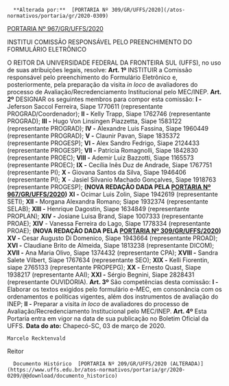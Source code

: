       **Alterada por:**  [PORTARIA Nº 309/GR/UFFS/2020](/atos-normativos/portaria/gr/2020-0309) 

  [PORTARIA Nº 967/GR/UFFS/2020](/atos-normativos/portaria/gr/2020-0967) 

   INSTITUI COMISSÃO RESPONSÁVEL PELO PREENCHIMENTO DO FORMULÁRIO ELETRÔNICO  

 O REITOR DA UNIVERSIDADE FEDERAL DA FRONTEIRA SUL (UFFS), no uso de suas atribuições legais, resolve:   **Art. 1º**  INSTITUIR a Comissão responsável pelo preenchimento do Formulário Eletrônico e, posteriormente, pela preparação da visita *in loco* de avaliadores do processo de Avaliação/Recredenciamento Institucional pelo MEC/INEP.   **Art. 2º**  DESIGNAR os seguintes membros para compor esta comissão: **I -**  Jeferson Saccol Ferreira, Siape 1770611 (representante PROGRAD/Coordenador); **II -**  Kelly Trapp, Siape 1762746 (representante PROGRAD); **III -**  Hugo Von Linsingen Piazzetta, Siape 1583122 (representante PROGRAD); **IV -**  Alexandre Luis Fassina, Siape 1960449 (representante PROGRAD); **V -**  Claunir Pavan, Siape 1835372 (representante PROGESP); **VI -**  Alex Sandro Fedrigo, Siape 2124433 (representante PROGESP); **VII -**  Patrícia Romagnolli, Siape 1842830 (representante PROEC); **VIII -**  Ademir Luiz Bazzotti, Siape 1165573 (representante PROEC); **IX -**  Cecília Inês Duz de Andrade, Siape 1767751 (representante PI); **X -**  Giovana Santos da Silva, Siape 1946406 (representante PI); **X** - Jasiel Silvanio Machado Gonçalves, Siape 1918763 (representante PROGESP); **(NOVA REDAÇÃO DADA PELA [PORTARIA Nº 967/GR/UFFS/2020](https://www.uffs.edu.br/atos-normativos/portaria/gr/2020-0967))** **XI -**  Ocimar Luis Zolin, Siape 1942619 (representante SETI); **XII -**  Morgana Alexandra Romano; Siape 1932374 (representante SELAB); **XIII -**  Henrique Dagostin, Siape 1634849 (representante PROPLAN); **XIV -**  Josiane Luisa Brand, Siape 1007333 (representante PROAE); **XIV** - Vanessa Ferreira do Lago, Siape 1778334 (representante PROAE); **(NOVA REDAÇÃO DADA PELA [PORTARIA Nº 309/GR/UFFS/2020](https://www.uffs.edu.br/atos-normativos/portaria/gr/2020-0309))** **XV -**  Cesar Augusto Di Domenico, Siape 1943664 (representante PROAD); **XVI -**  Claudiane Brito de Almeida, Siape 1813238 (representante DICOM); **XVII -**  Ana Maria Olivo, Siape 1374432 (representante CPA); **XVIII -**  Sandra Salete Vilbert, Siape 1767634 (representante SEO); **XIX -**  Kelli Fiorentin, siape 2765133 (representante PROPEPG); **XX -**  Ernesto Quast, Siape 1938217 (representante AAI); **XXI -**  Sérgio Begnini, Siape 2828431 (representante OUVIDORIA).   **Art. 3º**  São competências desta comissão: **I -**  Elaborar os textos exigidos pelo formulário e-MEC, em consonância com os ordenamentos e políticas vigentes, além dos instrumentos de avaliação do INEP; **II -**  Preparar a visita *in loco* de avaliadores do processo de Avaliação/Recredenciamento Institucional pelo MEC/INEP.   **Art. 4º**  Esta Portaria entra em vigor na data de sua publicação no Boletim Oficial da UFFS.      **Data do ato:** Chapecó-SC, 03 de março de 2020.   
 

    Marcelo Recktenvald   
 Reitor 

      Documento Histórico  [PORTARIA Nº 209/GR/UFFS/2020 (ALTERADA)](https://www.uffs.edu.br/atos-normativos/portaria/gr/2020-0209/@@download/documento_historico)     
      